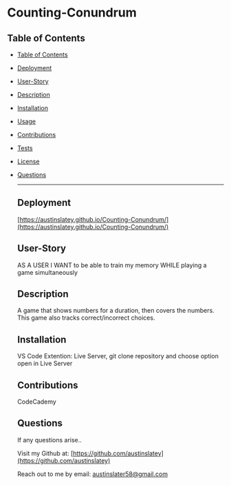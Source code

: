 # Counting-Conundrum


  ## Table of Contents

- [Table of Contents](#table-of-contents)
- [Deployment](#deployment)
- [User-Story](#user-story)
- [Description](#description)
- [Installation](#installation)
- [Usage](#usage)
- [Contributions](#contributions)
- [Tests](#tests)
- [License](#license)
- [Questions](#questions)

 
  


  ---

  ## Deployment
  [https://austinslatey.github.io/Counting-Conundrum/](https://austinslatey.github.io/Counting-Conundrum/)

  ## User-Story
  AS A USER I WANT to be able to train my memory
  WHILE playing a game simultaneously 

  ## Description
  A game that shows numbers for a duration, then covers the numbers. This game also tracks correct/incorrect choices.

  ## Installation
  VS Code Extention: Live Server, git clone repository and choose option open in Live Server

  ## Contributions
  CodeCademy

  ## Questions

  If any questions arise..

  Visit my Github at: [https://github.com/austinslatey](https://github.com/austinslatey)

  Reach out to me by email: austinslater58@gmail.com
  
